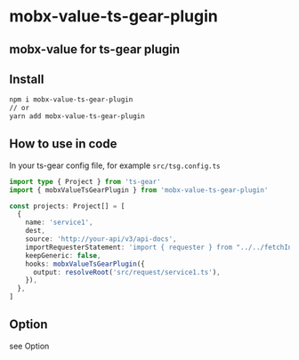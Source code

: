 # mobx-value-ts-gear-plugin

## mobx-value for ts-gear plugin

## Install

```sh
npm i mobx-value-ts-gear-plugin
// or
yarn add mobx-value-ts-gear-plugin
```

## How to use in code

In your ts-gear config file, for example `src/tsg.config.ts`

```typescript
import type { Project } from 'ts-gear'
import { mobxValueTsGearPlugin } from 'mobx-value-ts-gear-plugin'

const projects: Project[] = [
  {
    name: 'service1',
    dest,
    source: 'http://your-api/v3/api-docs',
    importRequesterStatement: 'import { requester } from "../../fetchInterceptor/requester"',
    keepGeneric: false,
    hooks: mobxValueTsGearPlugin({
      output: resolveRoot('src/request/service1.ts'),
    }),
  },
]
```

## Option

see Option
